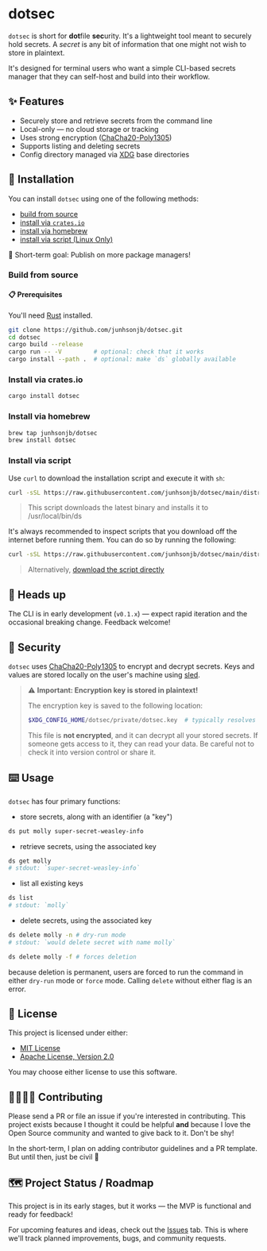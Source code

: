 # dotsec

`dotsec` is short for **dot**file **sec**urity. It's a lightweight tool meant to securely hold secrets. A *secret* is any bit of information that one might not wish to store in plaintext.

It's designed for terminal users who want a simple CLI-based secrets manager that they can self-host and build into their workflow.

## ✨ Features
- Securely store and retrieve secrets from the command line
- Local-only — no cloud storage or tracking
- Uses strong encryption ([ChaCha20-Poly1305](https://github.com/RustCrypto/AEADs/tree/master/chacha20poly1305))
- Supports listing and deleting secrets
- Config directory managed via [XDG](https://specifications.freedesktop.org/basedir-spec/latest/) base directories

## 💾 Installation

You can install `dotsec` using one of the following methods:
- [build from source](#build-from-source)
- [install via `crates.io`](#install-via-cratesio)
- [install via homebrew](#install-via-homebrew)
- [install via script (Linux Only)](#install-via-script)

🥅 Short-term goal: Publish on more package managers!

### Build from source

#### 📋 Prerequisites
You'll need [Rust](https://www.rust-lang.org/tools/install) installed.

```sh
git clone https://github.com/junhsonjb/dotsec.git
cd dotsec
cargo build --release
cargo run -- -V         # optional: check that it works
cargo install --path .  # optional: make `ds` globally available
```

### Install via crates.io
```sh
cargo install dotsec
```

### Install via homebrew
```sh
brew tap junhsonjb/dotsec
brew install dotsec
```

### Install via script
Use `curl` to download the installation script and execute it with `sh`:
```sh
curl -sSL https://raw.githubusercontent.com/junhsonjb/dotsec/main/distribution/install.sh | sh
```
> This script downloads the latest binary and installs it to /usr/local/bin/ds

It's always recommended to inspect scripts that you download off the internet before running them. You can do so by running the following:
```sh
curl -sSL https://raw.githubusercontent.com/junhsonjb/dotsec/main/distribution/install.sh | less
```
> Alternatively, [download the script directly](./distribution/install.sh)

## 🧠 Heads up
The CLI is in early development (`v0.1.x`) — expect rapid iteration and the occasional breaking change. Feedback welcome!

## 🔐 Security
`dotsec` uses [ChaCha20-Poly1305](https://github.com/RustCrypto/AEADs/tree/master/chacha20poly1305) to encrypt and decrypt secrets. Keys and values are stored locally on the user's machine using [sled](https://github.com/spacejam/sled).

> ⚠️ **Important: Encryption key is stored in plaintext!**
>
> The encryption key is saved to the following location:
> ```sh
> $XDG_CONFIG_HOME/dotsec/private/dotsec.key  # typically resolves to ~/.config/dotsec/private/dotsec.key
> ```
> This file is **not encrypted**, and it can decrypt all your stored secrets. If someone gets access to it, they can read your data. Be careful not to check it into version control or share it.

## ⌨️ Usage

`dotsec` has four primary functions:
- store secrets, along with an identifier (a "key")
```sh
ds put molly super-secret-weasley-info
```
- retrieve secrets, using the associated key
```sh
ds get molly
# stdout: `super-secret-weasley-info`
```
- list all existing keys
```sh
ds list
# stdout: `molly`
```
- delete secrets, using the associated key
```sh
ds delete molly -n # dry-run mode
# stdout: `would delete secret with name molly`

ds delete molly -f # forces deletion
```
because deletion is permanent, users are forced to run the command in either `dry-run` mode or `force` mode. Calling `delete` without either flag is an error.

## 🪪 License

This project is licensed under either:

- [MIT License](./LICENSE-MIT)
- [Apache License, Version 2.0](./LICENSE-APACHE)

You may choose either license to use this software.

## 🫱🏽‍🫲🏿 Contributing
Please send a PR or file an issue if you're interested in contributing. This project exists because I thought it could be helpful **and** because I love the Open Source community and wanted to give back to it. Don't be shy!

In the short-term, I plan on adding contributor guidelines and a PR template. But until then, just be civil 🙂

## 🗺️ Project Status / Roadmap
This project is in its early stages, but it works — the MVP is functional and ready for feedback!

For upcoming features and ideas, check out the [Issues](https://github.com/junhsonjb/dotsec/issues) tab. This is where we'll track planned improvements, bugs, and community requests.
